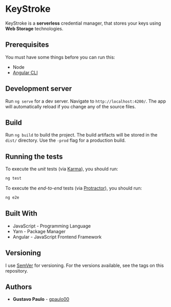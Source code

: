 # KeyStroke
KeyStroke is a **serverless** credential manager, that stores your keys
using **Web Storage** technologies.

## Prerequisites
You must have some things before you can run this:
- Node
- [Angular CLI](https://github.com/angular/angular-cli)

## Development server
Run `ng serve` for a dev server. Navigate to `http://localhost:4200/`.
The app will automatically reload if you change any of the source files.

## Build
Run `ng build` to build the project. The build artifacts will be stored
in the `dist/` directory. Use the `-prod` flag for a production build.

## Running the tests
To execute the *unit* tests (via [Karma](https://karma-runner.github.io)),
you should run:
```sh
ng test
```

To execute the *end-to-end* tests (via [Protractor](http://www.protractortest.org/)),
you should run:
```sh
ng e2e
```

## Built With
* JavaScript - Programming Language
* Yarn - Package Manager
* Angular - JavaScript Frontend Framework

## Versioning
I use [SemVer](http://semver.org/) for versioning.
For the versions available, see the tags on this repository.

## Authors
* **Gustavo Paulo** - [gpaulo00](https://github.com/gpaulo00)
